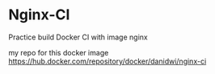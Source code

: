 # Nginx-CI
Practice build Docker CI with image nginx

my repo for this docker image https://hub.docker.com/repository/docker/danidwi/nginx-ci

